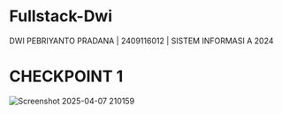 # Fullstack-Dwi
DWI PEBRIYANTO PRADANA | 2409116012 | SISTEM INFORMASI A 2024

# CHECKPOINT 1
![Screenshot 2025-04-07 210159](https://github.com/user-attachments/assets/8b9b0c4c-5e7c-49a8-8f22-d4d1ca3f7329)

